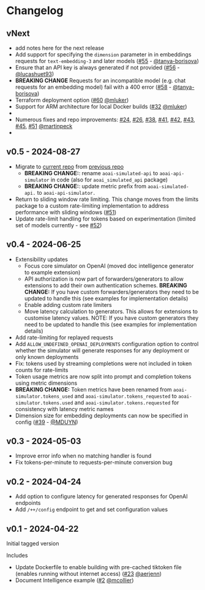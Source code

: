 # Changelog

## vNext

- add notes here for the next release
- Add support for specifying the `dimension` parameter in in embeddings requests for `text-embedding-3` and later models ([#55](https://github.com/microsoft/aoai-api-simulator/pull/55) - [@tanya-borisova](https://github.com/tanya-borisova))
- Ensure that an API key is always generated if not provided ([#56](https://github.com/microsoft/aoai-api-simulator/pull/56) - [@lucashuet93](https://github.com/lucashuet93))
- **BREAKING CHANGE** Requests for an incompatible model (e.g. chat requests for an embedding model) fail with a 400 error ([#58](https://github.com/microsoft/aoai-api-simulator/pull/58) - [@tanya-borisova](https://github.com/tanya-borisova))
- Terraform deployment option ([#60](https://github.com/microsoft/aoai-api-simulator/pull/60) [@mluker](https://github.com/mluker))
- Support for ARM architecture for local Docker builds ([#32](https://github.com/microsoft/aoai-api-simulator/pull/32) [@mluker](https://github.com/mluker))
- <!-- markdownlint-disable line-length -->
- Numerous fixes and repo improvements: [#24](https://github.com/microsoft/aoai-api-simulator/pull/24), [#26](https://github.com/microsoft/aoai-api-simulator/pull/26), [#38](https://github.com/microsoft/aoai-api-simulator/pull/38), [#41](https://github.com/microsoft/aoai-api-simulator/pull/41), [#42](https://github.com/microsoft/aoai-api-simulator/pull/42), [#43](https://github.com/microsoft/aoai-api-simulator/pull/43), [#45](https://github.com/microsoft/aoai-api-simulator/pull/45), [#51](https://github.com/microsoft/aoai-api-simulator/pull/51) [@martinpeck](https://github.com/martinpeck)
- <!-- markdownlint-enable line-length -->

## v0.5 - 2024-08-27

- Migrate to [current repo](https://github.com/microsoft/aoai-api-simulator/) from [previous repo](https://github.com/stuartleeks/aoai-simulated-api)
  - **BREAKING CHANGE:**: rename `aoai-simulated-api` to `aoai-api-simulator` in code (also for `aoai_simulated_api` package)
  - **BREAKING CHANGE:**: update metric prefix from `aoai-simulated-api.` to `aoai-api-simulator.`
- Return to sliding window rate limiting. This change moves from the limits package to a custom rate-limiting implementation to address performance with sliding windows ([#51](https://github.com/stuartleeks/aoai-simulated-api/pull/51))
- Update rate-limit handling for tokens based on experimentation (limited set of models currently - see [#52](https://github.com/stuartleeks/aoai-simulated-api/issues/52))

## v0.4 - 2024-06-25

- Extensibility updates
  - Focus core simulator on OpenAI (moved doc intelligence generator to example extension)
  - API authorization is now part of forwarders/generators to allow extensions to add their own authentication schemes. **BREAKING CHANGE:** If you have custom forwarders/generators they need to be updated to handle this (see examples for implementation details)
  - Enable adding custom rate limiters
  - Move latency calculation to generators. This allows for extensions to customise latency values. NOTE: If you have custom generators they need to be updated to handle this (see examples for implementation details)
- Add rate-limiting for replayed requests
- Add `ALLOW_UNDEFINED_OPENAI_DEPLOYMENTS` configuration option to control whether the simulator will generate responses for any deployment or only known deployments
- Fix: tokens used by streaming completions were not included in token counts for rate-limits
- Token usage metrics are now split into prompt and completion tokens using metric dimensions
- **BREAKING CHANGE:** Token metrics have been renamed from `aoai-simulator.tokens_used` and `aoai-simulator.tokens_requested` to `aoai-simulator.tokens.used` and `aoai-simulator.tokens.requested` for consistency with latency metric names
- Dimension size for embedding deployments can now be specified in config ([#39](https://github.com/stuartleeks/aoai-simulated-api/pull/39) - [@MDUYN](https://github.com/MDUYN))

## v0.3 - 2024-05-03

- Improve error info when no matching handler is found
- Fix tokens-per-minute to requests-per-minute conversion bug

## v0.2 - 2024-04-24

- Add option to configure latency for generated responses for OpenAI endpoints
- Add `/++/config` endpoint to get and set configuration values

## v0.1 - 2024-04-22

Initial tagged version

Includes

- Update Dockerfile to enable building with pre-cached tiktoken file (enables running without internet access) ([#23](https://github.com/stuartleeks/aoai-simulated-api/pull/23) [@aerjenn](https://github.com/aerjenn))
- Document Intelligence example ([#2](https://github.com/stuartleeks/aoai-simulated-api/pull/2) [@mcollier](https://github.com/mcollier))
